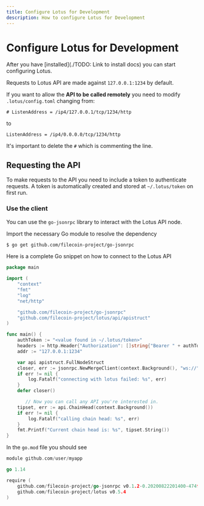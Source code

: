 ```yaml
---
title: Configure Lotus for Development
description: How to configure Lotus for Development
---
```


# Configure Lotus for Development

After you have [installed](./TODO: Link to install docs) you can start configuring Lotus.

Requests to Lotus API are made against `127.0.0.1:1234` by default.

If you want to allow the **API to be called remotely** you need to modify `.lotus/config.toml` changing from:

```
# ListenAddress = /ip4/127.0.0.1/tcp/1234/http
```

to

```
ListenAddress = /ip4/0.0.0.0/tcp/1234/http
```

It's important to delete the `#` which is commenting the line.

## Requesting the API

To make requests to the API you need to include a token to authenticate requests. A token is automatically created and stored at `~/.lotus/token` on first run.

### Use the client

You can use the `go-jsonrpc` library to interact with the Lotus API node.

Import the necessary Go module to resolve the dependency

```bash
$ go get github.com/filecoin-project/go-jsonrpc
```

Here is a complete Go snippet on how to connect to the Lotus API

```go
package main

import (
	"context"
	"fmt"
	"log"
	"net/http"

	"github.com/filecoin-project/go-jsonrpc"
	"github.com/filecoin-project/lotus/api/apistruct"
)

func main() {
	authToken := "<value found in ~/.lotus/token>"
	headers := http.Header{"Authorization": []string{"Bearer " + authToken}}
	addr := "127.0.0.1:1234"

	var api apistruct.FullNodeStruct
	closer, err := jsonrpc.NewMergeClient(context.Background(), "ws://"+addr+"/rpc/v0", "Filecoin", []interface{}{&api.Internal, &api.CommonStruct.Internal}, headers)
	if err != nil {
		log.Fatalf("connecting with lotus failed: %s", err)
	}
	defer closer()

       // Now you can call any API you're interested in.
	tipset, err := api.ChainHead(context.Background())
	if err != nil {
		log.Fatalf("calling chain head: %s", err)
	}
	fmt.Printf("Current chain head is: %s", tipset.String())
}

```

In the `go.mod` file you should see

```go
module github.com/user/myapp

go 1.14

require (
	github.com/filecoin-project/go-jsonrpc v0.1.2-0.20200822201400-474f4fdccc52
	github.com/filecoin-project/lotus v0.5.4
)
```
